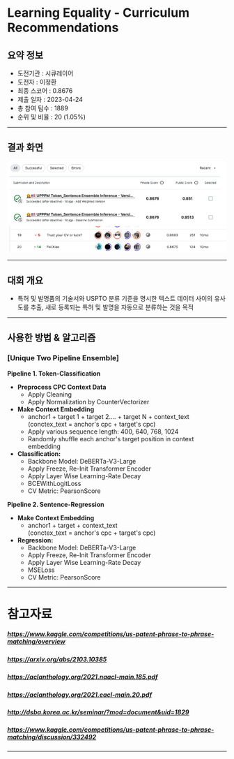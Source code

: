 # Learning Equality - Curriculum Recommendations

## 요약 정보
* 도전기관 : 시큐레이어
* 도전자 : 이정환
* 최종 스코어 : 0.8676
* 제출 일자 : 2023-04-24
* 총 참여 팀수 : 1889
* 순위 및 비율 : 20 (1.05%)
___
## 결과 화면

![final_rank_and_score](./img/USPPPM_Final_score.png)
![final_rank_and_score](./img/USPPPM_Final_Rank.png)
___
## 대회 개요
- 특허 및 발명품의 기술서와 USPTO 분류 기준을 명시한 텍스트 데이터 사이의 유사도를 추출, 새로 등록되는 특허 및 발명을 자동으로 분류하는 것을 목적
___
## 사용한 방법 & 알고리즘
### **[Unique Two Pipeline Ensemble]**  
**Pipeline 1. Token-Classification**  
* **Preprocess CPC Context Data**
    - Apply Cleaning
    - Apply Normalization by CounterVectorizer
* **Make Context Embedding**
    - anchor1 + target 1 + target 2.... + target N + context_text   
      (conctex_text = anchor's cpc + target's cpc)
    - Apply various sequence length: 400, 640, 768, 1024
    - Randomly shuffle each anchor's target position in context embedding 
* **Classification:**  
    - Backbone Model: DeBERTa-V3-Large
    - Apply Freeze, Re-Init Transformer Encoder
    - Apply Layer Wise Learning-Rate Decay
    - BCEWithLogitLoss
    - CV Metric: PearsonScore

**Pipeline 2. Sentence-Regression**  
* **Make Context Embedding**  
    - anchor1 + target + context_text   
      (conctex_text = anchor's cpc + target's cpc)
* **Regression:**  
    - Backbone Model: DeBERTa-V3-Large
    - Apply Freeze, Re-Init Transformer Encoder
    - Apply Layer Wise Learning-Rate Decay
    - MSELoss 
    - CV Metric: PearsonScore
___
# 참고자료  
##### https://www.kaggle.com/competitions/us-patent-phrase-to-phrase-matching/overview
##### https://arxiv.org/abs/2103.10385
##### https://aclanthology.org/2021.naacl-main.185.pdf
##### https://aclanthology.org/2021.eacl-main.20.pdf
##### http://dsba.korea.ac.kr/seminar/?mod=document&uid=1829
##### https://www.kaggle.com/competitions/us-patent-phrase-to-phrase-matching/discussion/332492
___